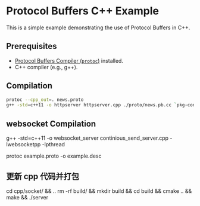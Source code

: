 # Protocol Buffers C++ Example

This is a simple example demonstrating the use of Protocol Buffers in C++.

## Prerequisites

- [Protocol Buffers Compiler (`protoc`)](https://developers.google.com/protocol-buffers) installed.
- C++ compiler (e.g., g++).

## Compilation

```bash
protoc --cpp_out=. news.proto
g++ -std=c++11 -o httpserver httpserver.cpp ./proto/news.pb.cc `pkg-config --cflags --libs protobuf`
```

## websocket Compilation

g++ -std=c++11 -o websocket_server continious_send_server.cpp -lwebsocketpp -lpthread

protoc example.proto -o example.desc

## 更新 cpp 代码并打包
cd cpp/socket/ && .. rm -rf build/ && mkdir build && cd build && cmake .. && make && ./server

